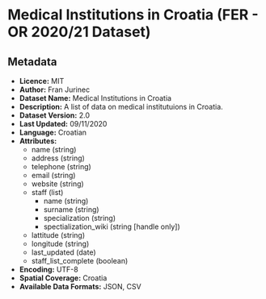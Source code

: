 # Medical Institutions in Croatia (FER - OR 2020/21 Dataset)
## Metadata
- __Licence:__ MIT
- __Author:__ Fran Jurinec
- __Dataset Name:__ Medical Institutions in Croatia
- __Description:__ A list of data on medical institutuions in Croatia.
- __Dataset Version:__ 2.0
- __Last Updated:__ 09/11/2020
- __Language:__ Croatian
- __Attributes:__
  - name (string)
  - address (string)
  - telephone (string)
  - email (string)
  - website	(string)
  - staff	(list)
    - name (string)
    - surname (string)
    - specialization (string)
    - spectialization_wiki (string [handle only])
  - lattitude	(string)
  - longitude	(string)
  - last_updated (date)
  - staff_list_complete (boolean)
- __Encoding:__ UTF-8
- __Spatial Coverage:__ Croatia
- __Available Data Formats:__ JSON, CSV
